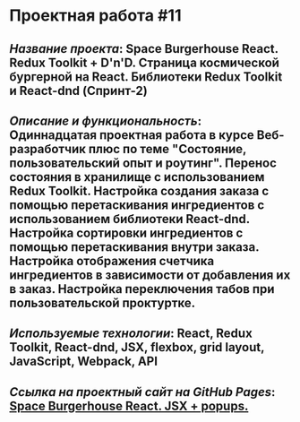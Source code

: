 # Проектная работа #11

## *Название проекта*: Space Burgerhouse React. Redux Toolkit + D'n'D. Страница космической бургерной на React. Библиотеки Redux Toolkit и React-dnd (Спринт-2)

## *Описание и функциональность*: Одиннадцатая проектная работа в курсе Веб-разработчик плюс по теме __"Состояние, пользовательский опыт и роутинг"__. Перенос состояния в хранилище с использованием Redux Toolkit. Настройка создания заказа с помощью перетаскивания ингредиентов с использованием библиотеки React-dnd. Настройка сортировки ингредиентов с помощью перетаскивания внутри заказа. Настройка отображения счетчика ингредиентов в зависимости от добавления их в заказ. Настройка переключения табов при пользовательской проктуртке.

## *Используемые технологии*: React, Redux Toolkit, React-dnd, JSX, flexbox, grid layout, JavaScript, Webpack, API

## *Ссылка на проектный сайт на GitHub Pages*: [Space Burgerhouse React. JSX + popups.](https://#)
